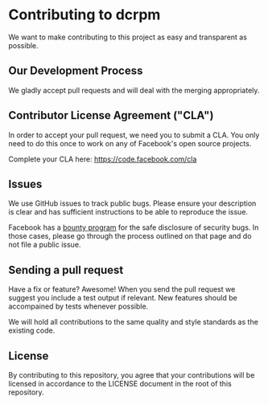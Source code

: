 # Contributing to dcrpm
We want to make contributing to this project as easy and transparent as
possible.

## Our Development Process
We gladly accept pull requests and will deal with the merging appropriately.

## Contributor License Agreement ("CLA")
In order to accept your pull request, we need you to submit a CLA. You only
need to do this once to work on any of Facebook's open source projects.

Complete your CLA here: <https://code.facebook.com/cla>

## Issues
We use GitHub issues to track public bugs. Please ensure your description is
clear and has sufficient instructions to be able to reproduce the issue.

Facebook has a [bounty program](https://www.facebook.com/whitehat/) for the
safe disclosure of security bugs. In those cases, please go through the
process outlined on that page and do not file a public issue.

## Sending a pull request
Have a fix or feature? Awesome! When you send the pull request we suggest you
include a test output if relevant. New features should be accompained by tests
whenever possible.

We will hold all contributions to the same quality and style standards as the
existing code.

## License
By contributing to this repository, you agree that your contributions will be
licensed in accordance to the LICENSE document in the root of this repository.
